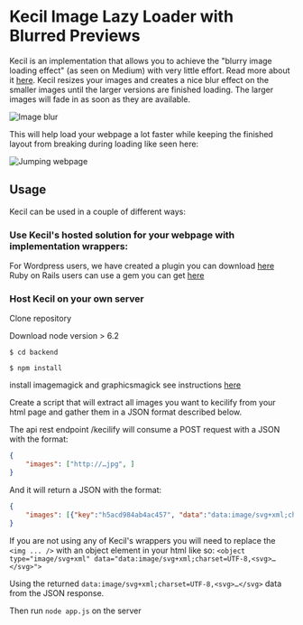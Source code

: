 # Kecil Image Lazy Loader with Blurred Previews

Kecil is an implementation that allows you to achieve the "blurry image loading effect" (as seen on Medium) with very little effort. Read more about it [here](https://jmperezperez.com/medium-image-progressive-loading-placeholder). Kecil resizes your images and creates a nice blur effect on the smaller images until the larger versions are finished loading. The larger images will fade in as soon as they are available.

![Image blur](https://css-tricks.com/wp-content/uploads/2015/12/blur.gif)

This will help load your webpage a lot faster while keeping the finished layout from breaking during loading like seen here:

![Jumping webpage](http://aspiringwebdev.com/wp-content/uploads/2015/03/meal-plan-load-no-padding-bottom.gif)

## Usage

Kecil can be used in a couple of different ways:

### Use Kecil's hosted solution for your webpage with implementation wrappers:

For Wordpress users, we have created a plugin you can download [here](https://something.com)
Ruby on Rails users can use a gem you can get [here](https://something.com)

### Host Kecil on your own server

Clone repository
    
Download node version > 6.2 

`$ cd backend`
    
`$ npm install`
    
install imagemagick and graphicsmagick
see instructions [here](https://www.npmjs.com/package/gm)
    
Create a script that will extract all images you want to kecilify from your html page and gather them in a JSON format described below.
    
The api rest endpoint /kecilify will consume a POST request with a JSON with the format:
    
```JSON
{
    "images": ["http://…jpg", ]
}
```
    
And it will return a JSON with the format:
    
```JSON
{
    "images": [{"key":"h5acd984ab4ac457", "data":"data:image/svg+xml;charset=UTF-8,<svg>…</svg>", "width": 300, "height": 200}, ]
}
```
    
If you are not using any of Kecil's wrappers you will need to replace the `<img ... />` with an object element in your html like so: `<object type="image/svg+xml" data="data:image/svg+xml;charset=UTF-8,<svg>…</svg>">` 
    
Using the returned `data:image/svg+xml;charset=UTF-8,<svg>…</svg>` data from the JSON response.
    
Then run `node app.js` on the server

